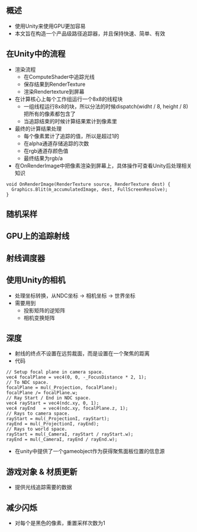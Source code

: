 ## 概述
- 使用Unity来使用GPU更加容易
- 本文旨在构造一个产品级路径追踪器，并且保持快速、简单、有效

## 在Unity中的流程
- 渲染流程
  - 在ComputeShader中追踪光线
  - 保存结果到RenderTexture
  - 渲染Rendertexture到屏幕
- 在计算核心上每个工作组运行一个8x8的线程块
  - 一组线程运行8x8的块，所以分法的时候dispatch(widht / 8, height / 8)把所有的像素都包含了
  - 当追踪结束的时候计算结果累计到像素里
- 最终的计算结果处理
  - 每个像素累计了追踪的值，所以是超过1的
  - 在alpha通道存储追踪的次数
  - 在rgb通道存颜色值
  - 最终结果为rgb/a
- 在OnRenderImage中把像素渲染到屏幕上，具体操作可查看Unity后处理相关知识
```
void OnRenderImage(RenderTexture source, RenderTexture dest) {
  Graphics.Blit(m_accumulatedImage, dest, FullScreenResolve);
}
```

## 随机采样

## GPU上的追踪射线

## 射线调度器

## 使用Unity的相机
- 处理坐标转换，从NDC坐标 -> 相机坐标 -> 世界坐标
- 需要用到
  - 投影矩阵的逆矩阵
  - 相机变换矩阵

## 深度
- 射线的终点不设置在远剪裁面，而是设置在一个聚焦的距离
- 代码
```
// Setup focal plane in camera space.
vec4 focalPlane = vec4(0, 0, -_FocusDistance * 2, 1);
// To NDC space.
focalPlane = mul(_Projection, focalPlane);
focalPlane /= focalPlane.w;
// Ray Start / End in NDC space.
vec4 rayStart = vec4(ndc.xy, 0, 1);
vec4 rayEnd   = vec4(ndc.xy, focalPlane.z, 1);
// Rays to camera space.
rayStart = mul(_ProjectionI, rayStart);
rayEnd = mul(_ProjectionI, rayEnd);
// Rays to world space.
rayStart = mul(_CameraI, rayStart / rayStart.w);
rayEnd = mul(_CameraI, rayEnd / rayEnd.w);
```
- 在unity中提供了一个gameobject作为获得聚焦面板位置的信息源

## 游戏对象 & 材质更新
- 提供光线追踪需要的数据

## 减少闪烁
- 对每个是黑色的像素，重置采样次数为1